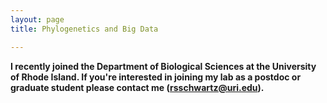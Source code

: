 ```yaml
---
layout: page
title: Phylogenetics and Big Data

---
```


**I recently joined the Department of Biological Sciences at the University of Rhode Island.
If you're interested in joining my lab as a postdoc or graduate student please contact me (rsschwartz@uri.edu).**


